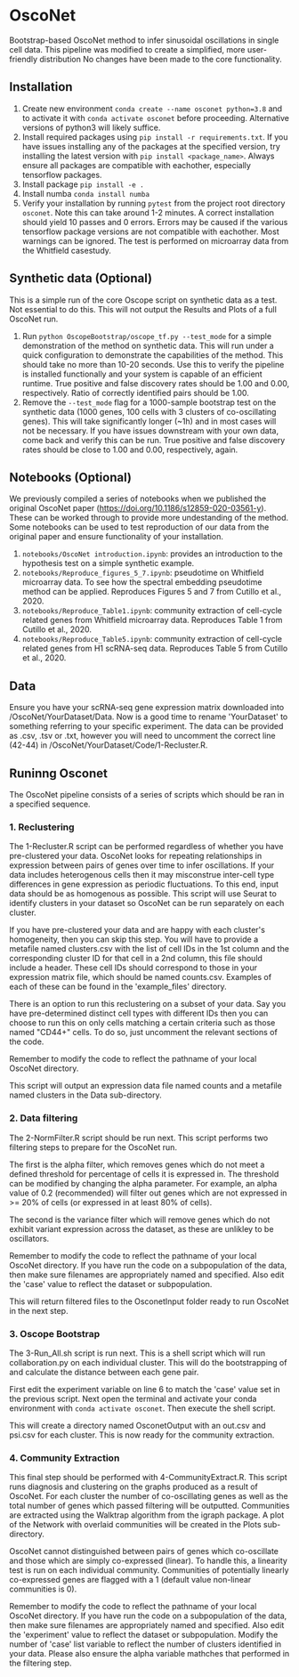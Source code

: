 # OscoNet

Bootstrap-based OscoNet method to infer sinusoidal oscillations in single cell data. This pipeline was modified to create a simplified, more user-friendly distribution No changes have been made to the core functionality.

## Installation

1. Create new environment `conda create --name osconet python=3.8` and to activate it with 
`conda activate osconet` before proceeding. Alternative versions of python3 will likely suffice.
2. Install required packages using `pip install -r requirements.txt`. If you have issues installing any of the packages at the specified version, try installing the latest version with `pip install <package_name>`. Always ensure all packages are compatible with eachother, especially tensorflow packages.
3. Install package `pip install -e .`
4. Install numba `conda install numba`
5. Verify your installation by running `pytest` from the project root directory `osconet`. Note this can take around 1-2 minutes. A correct installation should yield 10 passes and 0 errors. Errors may be caused if the various tensorflow package versions are not compatible with eachother. Most warnings can be ignored. The test is performed on microarray data from the Whitfield casestudy.

## Synthetic data (Optional)

This is a simple run of the core Oscope script on synthetic data as a test. Not essential to do this. This will not output the Results and Plots of a full OscoNet run.

1. Run ` python OscopeBootstrap/oscope_tf.py --test_mode
` for a simple demonstration of the method on synthetic data. This will run under a quick configuration
to demonstrate the capabilities of the method. This should take no more than 10-20 seconds. Use this to verify the pipeline is installed functionally and your system is capable of an efficient runtime. True positive and false discovery rates should be 1.00 and 0.00, respectively. Ratio of correctly identified pairs should be 1.00.
2. Remove the `--test_mode` flag for a 1000-sample bootstrap test on the synthetic data (1000 genes, 100 cells with 3 clusters of co-oscillating genes). This will take significantly longer (~1h) and in most cases will not be necessary. If you have issues downstream with your own data, come back and verify this can be run. True positive and false discovery rates should be close to 1.00 and 0.00, respectively, again.

## Notebooks (Optional)

We previously compiled a series of notebooks when we published the original OscoNet paper (https://doi.org/10.1186/s12859-020-03561-y). These can be worked through to provide more undestanding of the method. Some notebooks can be used to test reproduction of our data from the original paper and ensure functionality of your installation.

1. `notebooks/OscoNet introduction.ipynb`: provides an introduction to the hypothesis test on a simple synthetic example.
2. `notebooks/Reproduce_figures_5_7.ipynb`: pseudotime on Whitfield microarray data. To see how the spectral embedding pseudotime method can be applied. Reproduces Figures 5 and 7 from Cutillo et al., 2020.
3. `notebooks/Reproduce_Table1.ipynb`: community extraction of cell-cycle related genes from Whitfield microarray data. Reproduces Table 1 from Cutillo et al., 2020.
3. `notebooks/Reproduce_Table5.ipynb`: community extraction of cell-cycle related genes from H1 scRNA-seq data. Reproduces Table 5 from Cutillo et al., 2020.

## Data 

Ensure you have your scRNA-seq gene expression matrix downloaded into /OscoNet/YourDataset/Data. Now is a good time to rename 'YourDataset' to something referring to your specific experiment. The data can be provided as .csv, .tsv or .txt, however you will need to uncomment the correct line (42-44) in /OscoNet/YourDataset/Code/1-Recluster.R.

## Runinng Osconet

The OscoNet pipeline consists of a series of scripts which should be ran in a specified sequence. 

### 1. Reclustering

The 1-Recluster.R script can be performed regardless of whether you have pre-clustered your data. OscoNet looks for repeating relationships in expression between pairs of genes over time to infer oscillations. If your data includes heterogenous cells then it may misconstrue inter-cell type differences in gene expression as periodic fluctuations. To this end, input data should be as homogenous as possible. This script will use Seurat to identify clusters in your dataset so OscoNet can be run separately on each cluster. 

If you have pre-clustered your data and are happy with each cluster's homogeneity, then you can skip this step. You will have to provide a metafile named clusters.csv with the list of cell IDs in the 1st column and the corresponding cluster ID for that cell in a 2nd column, this file should include a header. These cell IDs should correspond to those in your expression matrix file, which should be named counts.csv. Examples of each of these can be found in the 'example_files' directory.

There is an option to run this reclustering on a subset of your data. Say you have pre-determined distinct cell types with different IDs then you can choose to run this on only cells matching a certain criteria such as those named "CD44+" cells. To do so, just uncomment the relevant sections of the code.

Remember to modify the code to reflect the pathname of your local OscoNet directory.

This script will output an expression data file named counts and a metafile named clusters in the Data sub-directory.

### 2. Data filtering

The 2-NormFilter.R script should be run next. This script performs two filtering steps to prepare for the OscoNet run. 

The first is the alpha filter, which removes genes which do not meet a defined threshold for percentage of cells it is expressed in. The threshold can be modified by changing the alpha parameter. For example, an alpha value of 0.2 (recommended) will filter out genes which are not expressed in >= 20% of cells (or expressed in at least 80% of cells).

The second is the variance filter which will remove genes which do not exhibit variant expression across the dataset, as these are unlikley to be oscillators.

Remember to modify the code to reflect the pathname of your local OscoNet directory. If you have run the code on a subpopulation of the data, then make sure filenames are appropriately named and specified. Also edit the 'case' value to reflect the dataset or subpopulation.

This will return filtered files to the OsconetInput folder ready to run OscoNet in the next step.

### 3. Oscope Bootstrap

The 3-Run_All.sh script is run next. This is a shell script which will run collaboration.py on each individual cluster. This will do the bootstrapping of and calculate the distance between each gene pair. 

First edit the experiment variable on line 6 to match the 'case' value set in the previous script. Next open the terminal and activate your conda environment with `conda activate osconet`. Then execute the shell script.

This will create a directory named OsconetOutput with an out.csv and psi.csv for each cluster. This is now ready for the community extraction.

### 4. Community Extraction

This final step should be performed with 4-CommunityExtract.R. This script runs diagnosis and clustering on the graphs produced as a result of OscoNet. For each cluster the number of co-oscillating genes as well as the total number of genes which passed filtering will be outputted. Communities are extracted using the Walktrap algorithm from the igraph package. A plot of the Network with overlaid communities will be created in the Plots sub-directory. 

OscoNet cannot distinguished between pairs of genes which co-oscillate and those which are simply co-expressed (linear). To handle this, a linearity test is run on each individual community. Communities of potentially linearly co-expressed genes are flagged with a 1 (default value non-linear communities is 0). 

Remember to modify the code to reflect the pathname of your local OscoNet directory. If you have run the code on a subpopulation of the data, then make sure filenames are appropriately named and specified. Also edit the 'experiment' value to reflect the dataset or subpopulation. Modify the number of 'case' list variable to reflect the number of clusters identified in your data. Please also ensure the alpha variable mathches that performed in the filtering step.



